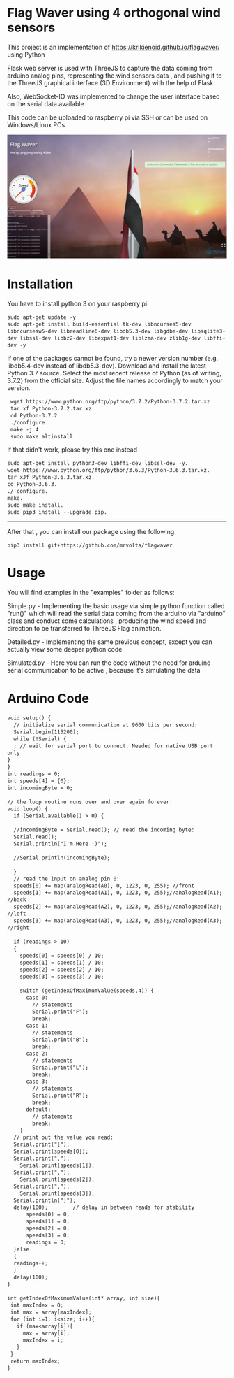# **Flag Waver using 4 orthogonal wind sensors**

This project is an implementation of https://krikienoid.github.io/flagwaver/ using Python

Flask web server is used with ThreeJS to capture the data coming from arduino analog pins, representing the wind sensors data , and pushing
it to the ThreeJS graphical interface (3D Environment) with the help of Flask. 

Also, WebSocket-IO was implemented to change the user interface based on the serial data available

This code can be uploaded to raspberry pi via SSH or can be used on Windows/Linux PCs

![alt text](https://github.com/mrvolta/flagwaver/blob/master/flagwaver/flagnotify.png)

# **Installation**

You have to install python 3 on your raspberry pi
```
sudo apt-get update -y
sudo apt-get install build-essential tk-dev libncurses5-dev libncursesw5-dev libreadline6-dev libdb5.3-dev libgdbm-dev libsqlite3-dev libssl-dev libbz2-dev libexpat1-dev liblzma-dev zlib1g-dev libffi-dev -y
```
If one of the packages cannot be found, try a newer version number (e.g. libdb5.4-dev instead of libdb5.3-dev).
Download and install the latest Python 3.7 source. Select the most recent release of Python (as of writing, 3.7.2) from the official site. Adjust the file names accordingly to match your version.
```
 wget https://www.python.org/ftp/python/3.7.2/Python-3.7.2.tar.xz
 tar xf Python-3.7.2.tar.xz
 cd Python-3.7.2
 ./configure
 make -j 4
 sudo make altinstall
```

If that didn't work, please try this one instead
```
sudo apt-get install python3-dev libffi-dev libssl-dev -y.
wget https://www.python.org/ftp/python/3.6.3/Python-3.6.3.tar.xz.
tar xJf Python-3.6.3.tar.xz.
cd Python-3.6.3.
./ configure.
make.
sudo make install.
sudo pip3 install --upgrade pip.
```
-----------------------

After that , you can install our package using the following
```
pip3 install git+https://github.com/mrvolta/flagwaver
```

# **Usage**

You will find examples in the "examples" folder as follows:

Simple.py - Implementing the basic usage via simple python function called "run()" which will read the serial data coming from the arduino
via "arduino" class and conduct some calculations , producing the wind speed and direction to be transferred to ThreeJS Flag animation.

Detailed.py - Implementing the same previous concept, except you can actually view some deeper python code

Simulated.py - Here you can run the code without the need for arduino serial communication to be active , because it's simulating the data

# **Arduino Code**

```
void setup() {
  // initialize serial communication at 9600 bits per second:
  Serial.begin(115200);
  while (!Serial) {
  ; // wait for serial port to connect. Needed for native USB port only
}
}
int readings = 0;
int speeds[4] = {0};
int incomingByte = 0;

// the loop routine runs over and over again forever:
void loop() {
  if (Serial.available() > 0) {

  //incomingByte = Serial.read(); // read the incoming byte:
  Serial.read();
  Serial.println("I'm Here :)");

  //Serial.println(incomingByte);
  
  }
  // read the input on analog pin 0:
  speeds[0] += map(analogRead(A0), 0, 1223, 0, 255); //front
  speeds[1] += map(analogRead(A1), 0, 1223, 0, 255);//analogRead(A1); //back
  speeds[2] += map(analogRead(A2), 0, 1223, 0, 255);//analogRead(A2); //left
  speeds[3] += map(analogRead(A3), 0, 1223, 0, 255);//analogRead(A3); //right

  if (readings > 10)
  {
    speeds[0] = speeds[0] / 10;
    speeds[1] = speeds[1] / 10;
    speeds[2] = speeds[2] / 10;
    speeds[3] = speeds[3] / 10;

    switch (getIndexOfMaximumValue(speeds,4)) {
      case 0:
        // statements
        Serial.print("F");
        break;
      case 1:
        // statements
        Serial.print("B");
        break;
      case 2:
        // statements
        Serial.print("L");
        break;
      case 3:
        // statements
        Serial.print("R");
        break;
      default:
        // statements
        break;
    }
  // print out the value you read:
  Serial.print("[");
  Serial.print(speeds[0]);
  Serial.print(",");
    Serial.print(speeds[1]);
  Serial.print(",");
    Serial.print(speeds[2]);
  Serial.print(",");
    Serial.print(speeds[3]);
  Serial.println("]");
  delay(100);        // delay in between reads for stability
      speeds[0] = 0;
      speeds[1] = 0;
      speeds[2] = 0;
      speeds[3] = 0;
      readings = 0;
  }else
  {
  readings++;
  }
  delay(100);
}

int getIndexOfMaximumValue(int* array, int size){
 int maxIndex = 0;
 int max = array[maxIndex];
 for (int i=1; i<size; i++){
   if (max<array[i]){
     max = array[i];
     maxIndex = i;
   }
 }
 return maxIndex;
}
```
